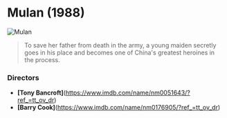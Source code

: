 # **Mulan (1988)** 
![Mulan](https://lumiere-a.akamaihd.net/v1/images/p_mulan_20529_83d3893a.jpeg)

>To save her father from death in the army, a young maiden secretly goes in his place and becomes one of China's greatest heroines in the process.

### **Directors**
- **[Tony Bancroft]**(https://www.imdb.com/name/nm0051643/?ref_=tt_ov_dr)
- **[Barry Cook]**(https://www.imdb.com/name/nm0176905/?ref_=tt_ov_dr)
